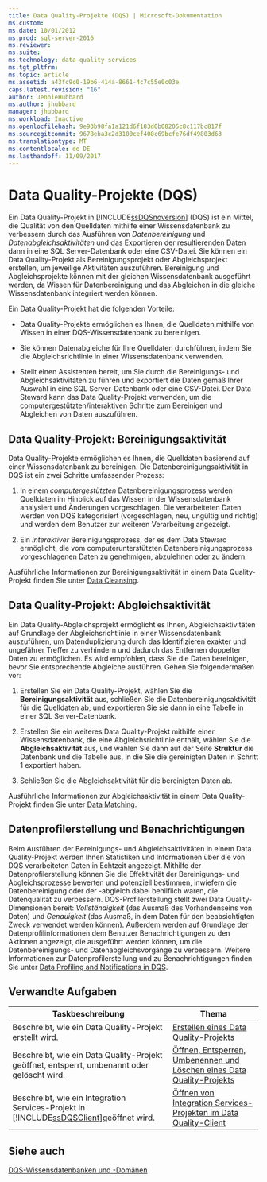 ```yaml
---
title: Data Quality-Projekte (DQS) | Microsoft-Dokumentation
ms.custom: 
ms.date: 10/01/2012
ms.prod: sql-server-2016
ms.reviewer: 
ms.suite: 
ms.technology: data-quality-services
ms.tgt_pltfrm: 
ms.topic: article
ms.assetid: a43fc9c0-19b6-414a-8661-4c7c55e0c03e
caps.latest.revision: "16"
author: JennieHubbard
ms.author: jhubbard
manager: jhubbard
ms.workload: Inactive
ms.openlocfilehash: 9e93b98fa1a121d6f183d0b08205c8c117bc817f
ms.sourcegitcommit: 9678eba3c2d3100cef408c69bcfe76df49803d63
ms.translationtype: MT
ms.contentlocale: de-DE
ms.lasthandoff: 11/09/2017
---
```

# <a name="data-quality-projects-dqs"></a>Data Quality-Projekte (DQS)
  Ein Data Quality-Projekt in [!INCLUDE[ssDQSnoversion](../includes/ssdqsnoversion-md.md)] (DQS) ist ein Mittel, die Qualität von den Quelldaten mithilfe einer Wissensdatenbank zu verbessern durch das Ausführen von *Datenbereinigung* und *Datenabgleichsaktivitäten* und das Exportieren der resultierenden Daten dann in eine SQL Server-Datenbank oder eine CSV-Datei. Sie können ein Data Quality-Projekt als Bereinigungsprojekt oder Abgleichsprojekt erstellen, um jeweilige Aktivitäten auszuführen. Bereinigung und Abgleichsprojekte können mit der gleichen Wissensdatenbank ausgeführt werden, da Wissen für Datenbereinigung und das Abgleichen in die gleiche Wissensdatenbank integriert werden können.  
  
 Ein Data Quality-Projekt hat die folgenden Vorteile:  
  
-   Data Quality-Projekte ermöglichen es Ihnen, die Quelldaten mithilfe von Wissen in einer DQS-Wissensdatenbank zu bereinigen.  
  
-   Sie können Datenabgleiche für Ihre Quelldaten durchführen, indem Sie die Abgleichsrichtlinie in einer Wissensdatenbank verwenden.  
  
-   Stellt einen Assistenten bereit, um Sie durch die Bereinigungs- und Abgleichsaktivitäten zu führen und exportiert die Daten gemäß Ihrer Auswahl in eine SQL Server-Datenbank oder eine CSV-Datei. Der Data Steward kann das Data Quality-Projekt verwenden, um die computergestützten/interaktiven Schritte zum Bereinigen und Abgleichen von Daten auszuführen.  
  
##  <a name="Cleansing"></a> Data Quality-Projekt: Bereinigungsaktivität  
 Data Quality-Projekte ermöglichen es Ihnen, die Quelldaten basierend auf einer Wissensdatenbank zu bereinigen. Die Datenbereinigungsaktivität in DQS ist ein zwei Schritte umfassender Prozess:  
  
1.  In einem *computergestützten* Datenbereinigungsprozess werden Quelldaten im Hinblick auf das Wissen in der Wissensdatenbank analysiert und Änderungen vorgeschlagen. Die verarbeiteten Daten werden von DQS kategorisiert (vorgeschlagen, neu, ungültig und richtig) und werden dem Benutzer zur weiteren Verarbeitung angezeigt.  
  
2.  Ein *interaktiver* Bereinigungsprozess, der es dem Data Steward ermöglicht, die vom computerunterstützten Datenbereinigungsprozess vorgeschlagenen Daten zu genehmigen, abzulehnen oder zu ändern.  
  
 Ausführliche Informationen zur Bereinigungsaktivität in einem Data Quality-Projekt finden Sie unter [Data Cleansing](../data-quality-services/data-cleansing.md).  
  
##  <a name="Matching"></a> Data Quality-Projekt: Abgleichsaktivität  
 Ein Data Quality-Abgleichsprojekt ermöglicht es Ihnen, Abgleichsaktivitäten auf Grundlage der Abgleichsrichtlinie in einer Wissensdatenbank auszuführen, um Datenduplizierung durch das Identifizieren exakter und ungefährer Treffer zu verhindern und dadurch das Entfernen doppelter Daten zu ermöglichen. Es wird empfohlen, dass Sie die Daten bereinigen, bevor Sie entsprechende Abgleiche ausführen. Gehen Sie folgendermaßen vor:  
  
1.  Erstellen Sie ein Data Quality-Projekt, wählen Sie die **Bereinigungsaktivität** aus, schließen Sie die Datenbereinigungsaktivität für die Quelldaten ab, und exportieren Sie sie dann in eine Tabelle in einer SQL Server-Datenbank.  
  
2.  Erstellen Sie ein weiteres Data Quality-Projekt mithilfe einer Wissensdatenbank, die eine Abgleichsrichtlinie enthält, wählen Sie die **Abgleichsaktivität** aus, und wählen Sie dann auf der Seite **Struktur** die Datenbank und die Tabelle aus, in die Sie die gereinigten Daten in Schritt 1 exportiert haben.  
  
3.  Schließen Sie die Abgleichsaktivität für die bereinigten Daten ab.  
  
 Ausführliche Informationen zur Abgleichsaktivität in einem Data Quality-Projekt finden Sie unter [Data Matching](../data-quality-services/data-matching.md).  
  
##  <a name="ProfilingNotification"></a> Datenprofilerstellung und Benachrichtigungen  
 Beim Ausführen der Bereinigungs- und Abgleichsaktivitäten in einem Data Quality-Projekt werden Ihnen Statistiken und Informationen über die von DQS verarbeiteten Daten in Echtzeit angezeigt. Mithilfe der Datenprofilerstellung können Sie die Effektivität der Bereinigungs- und Abgleichsprozesse bewerten und potenziell bestimmen, inwiefern die Datenbereinigung oder der -abgleich dabei behilflich waren, die Datenqualität zu verbessern. DQS-Profilerstellung stellt zwei Data Quality-Dimensionen bereit: *Vollständigkeit* (das Ausmaß des Vorhandenseins von Daten) und *Genauigkeit* (das Ausmaß, in dem Daten für den beabsichtigten Zweck verwendet werden können). Außerdem werden auf Grundlage der Datenprofilinformationen dem Benutzer Benachrichtigungen zu den Aktionen angezeigt, die ausgeführt werden können, um die Datenbereinigungs- und Datenabgleichsvorgänge zu verbessern. Weitere Informationen zur Datenprofilerstellung und zu Benachrichtigungen finden Sie unter [Data Profiling and Notifications in DQS](../data-quality-services/data-profiling-and-notifications-in-dqs.md).  
  
## <a name="related-tasks"></a>Verwandte Aufgaben  
  
|Taskbeschreibung|Thema|  
|----------------------|-----------|  
|Beschreibt, wie ein Data Quality-Projekt erstellt wird.|[Erstellen eines Data Quality-Projekts](../data-quality-services/create-a-data-quality-project.md)|  
|Beschreibt, wie ein Data Quality-Projekt geöffnet, entsperrt, umbenannt oder gelöscht wird.|[Öffnen, Entsperren, Umbenennen und Löschen eines Data Quality-Projekts](open-unlock-rename-and-delete-a-data-quality-project.md)|  
|Beschreibt, wie ein Integration Services-Projekt in [!INCLUDE[ssDQSClient](../includes/ssdqsclient-md.md)]geöffnet wird.|[Öffnen von Integration Services-Projekten im Data Quality-Client](../data-quality-services/open-integration-services-projects-in-data-quality-client.md)|  
  
## <a name="see-also"></a>Siehe auch  
 [DQS-Wissensdatenbanken und -Domänen](../data-quality-services/dqs-knowledge-bases-and-domains.md)  
  
  
